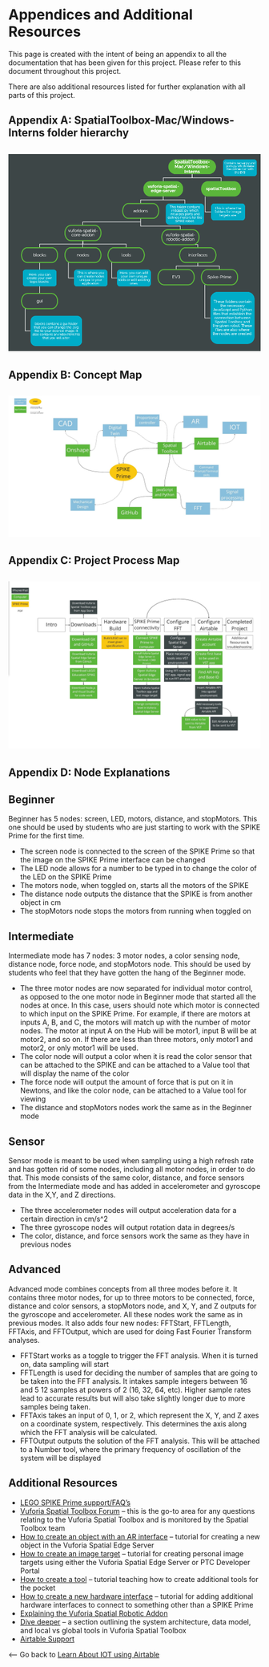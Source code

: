 # Appendices and Additional Resources
This page is created with the intent of being an appendix to all the documentation that has been given for this project. Please refer to this document throughout this project.

There are also additional resources listed for further explanation with all parts of this project.

## Appendix A: SpatialToolbox-Mac/Windows-Interns folder hierarchy
## ![Folder hierarchy](https://github.com/PTC-Academic/LEGO-Spatial-Computing-Project/blob/master/images/7-image001.png)
## Appendix B: Concept Map
## ![Concept Map](https://github.com/PTC-Academic/LEGO-Spatial-Computing-Project/blob/master/images/7-image003.jpg)
## Appendix C: Project Process Map
## ![Project Process Map](https://github.com/PTC-Academic/LEGO-Spatial-Computing-Project/blob/master/images/7-image005.jpg)
## Appendix D: Node Explanations

## Beginner

Beginner has 5 nodes: screen, LED, motors, distance, and stopMotors. This one should be used by students who are just starting to work with the SPIKE Prime for the first time.

- The screen node is connected to the screen of the SPIKE Prime so that the image on the SPIKE Prime interface can be changed 
- The LED node allows for a number to be typed in to change the color of the LED on the SPIKE Prime 
- The motors node, when toggled on, starts all the motors of the SPIKE 
- The distance node outputs the distance that the SPIKE is from another object in cm
- The stopMotors node stops the motors from running when toggled on

## Intermediate

Intermediate mode has 7 nodes: 3 motor nodes, a color sensing node, distance node, force node, and stopMotors node. This should be used by students who feel that they have gotten the hang of the Beginner mode.
- The three motor nodes are now separated for individual motor control, as opposed to the one motor node in Beginner mode that started all the nodes at once. In this case, users should note which motor is connected to which input on the SPIKE Prime. For example, if there are motors at inputs A, B, and C, the motors will match up with the number of motor nodes. The motor at input A on the Hub will be motor1, input B will be at motor2, and so on. If there are less than three motors, only motor1 and motor2, or only motor1 will be used. 
- The color node will output a color when it is read the color sensor that can be attached to the SPIKE and can be attached to a Value tool that will display the name of the color
- The force node will output the amount of force that is put on it in Newtons, and like the color node, can be attached to a Value tool for viewing
- The distance and stopMotors nodes work the same as in the Beginner mode

## Sensor

Sensor mode is meant to be used when sampling using a high refresh rate and has gotten rid of some nodes, including all motor nodes, in order to do that. This mode consists of the same color, distance, and force sensors from the Intermediate mode and has added in accelerometer and gyroscope data in the X,Y, and Z directions.
- The three accelerometer nodes will output acceleration data for a certain direction in cm/s^2
- The three gyroscope nodes will output rotation data in degrees/s
- The color, distance, and force sensors work the same as they have in previous nodes

## Advanced

Advanced mode combines concepts from all three modes before it. It contains three motor nodes, for up to three motors to be connected, force, distance and color sensors, a stopMotors node, and X, Y, and Z outputs for the gyroscope and accelerometer. All these nodes work the same as in previous modes. It also adds four new nodes: FFTStart, FFTLength, FFTAxis, and FFTOutput, which are used for doing Fast Fourier Transform analyses.
- FFTStart works as a toggle to trigger the FFT analysis. When it is turned on, data sampling will start
- FFTLength is used for deciding the number of samples that are going to be taken into the FFT analysis. It intakes sample integers between 16 and 5 12 samples at powers of 2 (16, 32, 64, etc). Higher sample rates lead to accurate results but will also take slightly longer due to more samples being taken.
- FFTAxis takes an input of 0, 1, or 2, which represent the X, Y, and Z axes on a coordinate system, respectively. This determines the axis along which the FFT analysis will be calculated.
- FFTOutput outputs the solution of the FFT analysis. This will be attached to a Number tool, where the primary frequency of oscillation of the system will be displayed

## Additional Resources

- [LEGO SPIKE Prime support/FAQ’s](https://education.lego.com/en-us/support/spike-prime%23Shortcuts)
- [Vuforia Spatial Toolbox Forum](https://forum.spatialtoolbox.vuforia.com/) – this is the go-to area for any questions relating to the Vuforia Spatial Toolbox and is monitored by the Spatial Toolbox team
- [How to create an object with an AR interface](https://spatialtoolbox.vuforia.com/docs/use/connect-to-the-physical-world/create-object) – tutorial for creating a new object in the Vuforia Spatial Edge Server
- [How to create an image target](https://spatialtoolbox.vuforia.com/docs/tutorials/attaching-targets-to-objects) – tutorial for creating personal image targets using either the Vuforia Spatial Edge Server or PTC Developer Portal
- [How to create a tool](https://spatialtoolbox.vuforia.com/docs/develop/spatial-tools/tutorial) – tutorial teaching how to create additional tools for the pocket
- [How to create a new hardware interface](https://spatialtoolbox.vuforia.com/docs/develop/hardware-interfaces/tutorial) – tutorial for adding additional hardware interfaces to connect to something other than a SPIKE Prime
- [Explaining the Vuforia Spatial Robotic Addon](https://spatialtoolbox.vuforia.com/docs/vuforia-spatial-robotic-addon)
- [Dive deeper](https://spatialtoolbox.vuforia.com/docs/dive-deeper) – a section outlining the system architecture, data model, and local vs global tools in Vuforia Spatial Toolbox
- [Airtable Support](https://support.airtable.com/hc/en-us)

<-- Go back to [Learn About IOT using Airtable](https://github.com/PTC-Academic/LEGO-Spatial-Computing-Project/blob/master/6-IOT-with-Airtable.md)
